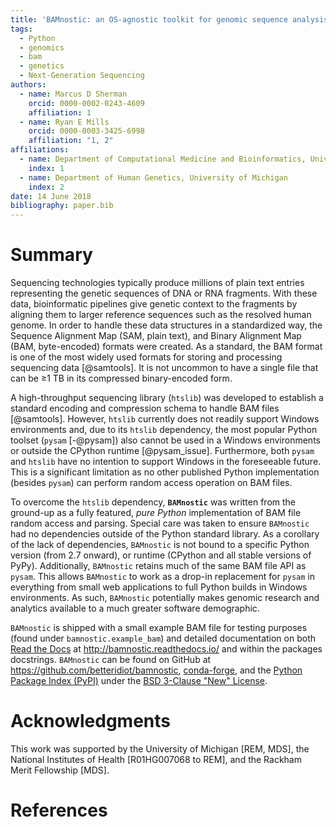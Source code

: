 ```yaml
---
title: 'BAMnostic: an OS-agnostic toolkit for genomic sequence analysis'
tags:
  - Python
  - genomics
  - bam 
  - genetics
  - Next-Generation Sequencing
authors:
  - name: Marcus D Sherman
    orcid: 0000-0002-0243-4609
    affiliation: 1
  - name: Ryan E Mills
    orcid: 0000-0003-3425-6998
    affiliation: "1, 2"
affiliations:
  - name: Department of Computational Medicine and Bioinformatics, University of Michigan
    index: 1
  - name: Department of Human Genetics, University of Michigan
    index: 2
date: 14 June 2018
bibliography: paper.bib
---
```


# Summary

[//]: # (Background on BAM format and genomic sequencing) 
Sequencing technologies typically produce millions of plain text entries 
representing the genetic sequences of DNA or RNA fragments. With these data, 
bioinformatic pipelines give genetic context to the fragments by aligning them 
to larger reference sequences such as the resolved human genome. In order to 
handle these data structures in a standardized way, the Sequence Alignment Map 
(SAM, plain text), and Binary Alignment Map (BAM, byte-encoded) formats were 
created. As a standard, the BAM format is one of the most widely used formats 
for storing and processing sequencing data [@samtools]. It is not uncommon to 
have a single file that can be ≥1 TB in its compressed binary-encoded form.

[//]: # (Motivation: what are current tools and limitations)
A high-throughput sequencing library (``htslib``) was developed to establish a 
standard encoding and compression schema to handle BAM files [@samtools]. However, 
``htslib`` currently does not readily support Windows environments and, due  to 
its ``htslib`` dependency, the most popular Python toolset (``pysam`` [-@pysam])
 also cannot be used in a Windows environments or outside the CPython runtime 
[@pysam_issue]. Furthermore, both ``pysam`` and ``htslib`` have no intention to 
support Windows in the foreseeable future. This is a significant limitation as 
no other published Python implementation (besides ``pysam``) can perform random access 
operation on BAM files.

[//]: # (Solution: ``BAMnostic``) 
To overcome the ``htslib`` dependency, **``BAMnostic``** was written from the 
ground-up as a fully featured, *pure Python* implementation of BAM file random 
access and parsing. Special care was taken to ensure ``BAMnostic`` had no 
dependencies outside of the Python standard library. As a corollary of the lack 
of dependencies, ``BAMnostic`` is not bound to a specific Python version (from 2.7
onward), or runtime (CPython and all stable versions of PyPy). Additionally, 
``BAMnostic`` retains much of the same BAM file API as ``pysam``. This allows 
``BAMnostic`` to work as a drop-in replacement for ``pysam`` in everything from 
small web applications to full Python builds in Windows environments. As such, 
``BAMnostic`` potentially makes genomic research and analytics available to a 
much greater software demographic. 

``BAMnostic`` is shipped with a small example BAM file for testing purposes 
(found under `bamnostic.example_bam`) and detailed documentation on both [Read 
the Docs](https://readthedocs.org/) at http://bamnostic.readthedocs.io/ and 
within the packages docstrings. ``BAMnostic`` can be found on GitHub at 
https://github.com/betteridiot/bamnostic, [conda-forge](https://anaconda.org/conda-forge/bamnostic),
and the [Python Package Index (PyPI)](https://pypi.org/project/bamnostic/) under
 the [BSD 3-Clause "New" License](https://github.com/betteridiot/bamnostic/blob/master/LICENSE).

# Acknowledgments
This work was supported by the University of Michigan [REM, MDS], the National 
Institutes of Health [R01HG007068 to REM], and the Rackham Merit Fellowship [MDS].

# References

